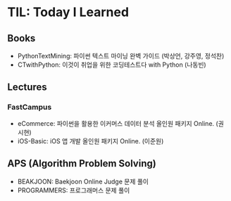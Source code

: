 # TIL: Today I Learned

## Books
- PythonTextMining: 파이썬 텍스트 마이닝 완벽 가이드 (박상언, 강주영, 정석찬)
- CTwithPython: 이것이 취업을 위한 코딩테스트다 with Python (나동빈)

## Lectures
### FastCampus
- eCommerce: 파이썬을 활용한 이커머스 데이터 분석 올인원 패키지 Online. (권시현)
- iOS-Basic: iOS 앱 개발 올인원 패키지 Online. (이준원)

## APS (Algorithm Problem Solving)
- BEAKJOON: Baekjoon Online Judge 문제 풀이
- PROGRAMMERS: 프로그래머스 문제 풀이
